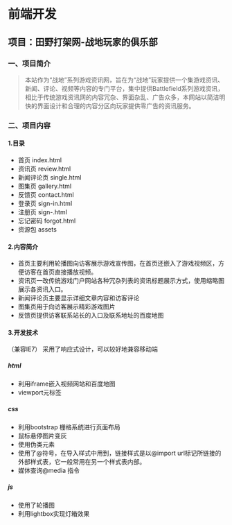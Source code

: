 # 前端开发
## 项目：田野打架网-战地玩家的俱乐部
### 一、项目简介
>本站作为“战地”系列游戏资讯网，旨在为“战地”玩家提供一个集游戏资讯、新闻、评论、视频等内容的专门平台，集中提供Battlefield系列游戏资讯，相比于传统游戏资讯网的内容冗杂、界面杂乱、广告众多，本网站以简洁明快的界面设计和合理的内容分区向玩家提供零广告的资讯服务。
### 二、项目内容
#### 1.目录
  * 首页 index.html
  * 资讯页 review.html
  * 新闻评论页 single.html
  * 图集页 gallery.html
  * 反馈页 contact.html 
  * 登录页 sign-in.html
  * 注册页 sign-.html
  * 忘记密码 forgot.html
  * 资源包 assets
#### 2.内容简介
  * 首页主要利用轮播图向访客展示游戏宣传图，在首页还嵌入了游戏视频区，方便访客在首页直接播放视频。
  * 资讯页一改传统游戏门户网站各种冗杂列表的资讯标题展示方式，使用缩略图展示各资讯入口。
  * 新闻评论页主要显示详细文章内容和访客评论
  * 图集页用于向访客展示精彩游戏图片
  * 反馈页提供访客联系站长的入口及联系地址的百度地图
#### 3.开发技术
（兼容IE7）
采用了响应式设计，可以较好地兼容移动端
##### html
  * 利用iframe嵌入视频网站和百度地图
  * viewport元标签
##### css
  * 利用bootstrap 栅格系统进行页面布局
  * 鼠标悬停图片变灰
  * 使用伪类元素
  * 使用了@符号，在导入样式中用到，链接样式是以@import url标记所链接的外部样式表，它一般常用在另一个样式表内部。
  * 媒体查询@media 指令
##### js  
  * 使用了轮播图
  * 利用lightbox实现灯箱效果

